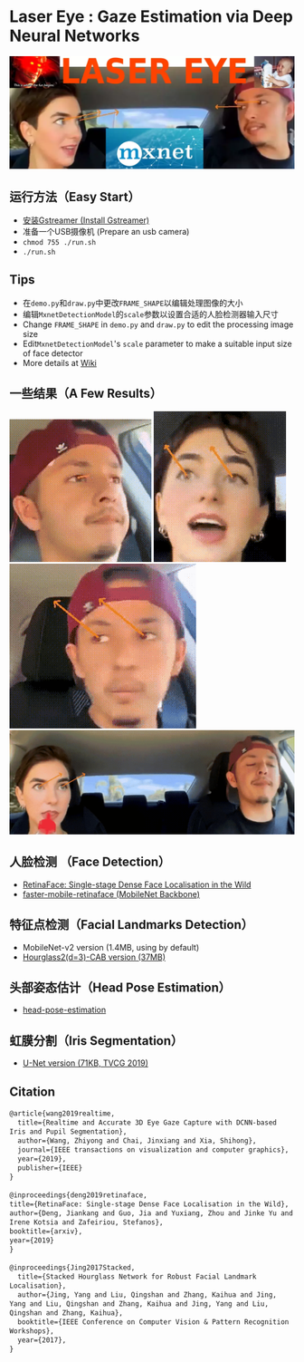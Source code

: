 # Laser Eye : Gaze Estimation via Deep Neural Networks

![BootJump](./asset/logo.webp)

## 运行方法（Easy Start）

* [安装Gstreamer (Install Gstreamer)](https://gstreamer.freedesktop.org/documentation/installing/on-linux.html?gi-language=c)
* 准备一个USB摄像机 (Prepare an usb camera)
* `chmod 755 ./run.sh`
* `./run.sh`

## Tips
* 在`demo.py`和`draw.py`中更改`FRAME_SHAPE`以编辑处理图像的大小
* 编辑`MxnetDetectionModel`的`scale`参数以设置合适的人脸检测器输入尺寸
* Change `FRAME_SHAPE` in `demo.py` and `draw.py` to edit the processing image size
* Edit`MxnetDetectionModel`'s `scale` parameter to make a suitable input size of face detector
* More details at [Wiki](https://github.com/1996scarlet/Laser-Eye/wiki)

## 一些结果（A Few Results）
![BootJump](./asset/1.gif)
![BootJump](./asset/3.gif)
![BootJump](./asset/4.gif)
![BootJump](./asset/5.gif)
<!-- ![BootJump](./asset/2.gif) -->

## 人脸检测 （Face Detection）
* [RetinaFace: Single-stage Dense Face Localisation in the Wild](https://arxiv.org/abs/1905.00641)
* [faster-mobile-retinaface (MobileNet Backbone)](https://github.com/1996scarlet/faster-mobile-retinaface)

## 特征点检测（Facial Landmarks Detection）
* MobileNet-v2 version (1.4MB, using by default)
* [Hourglass2(d=3)-CAB version (37MB)](https://github.com/deepinx/deep-face-alignment)

## 头部姿态估计（Head Pose Estimation）
* [head-pose-estimation](https://github.com/lincolnhard/head-pose-estimation)

## 虹膜分割（Iris Segmentation）
* [U-Net version (71KB, TVCG 2019)](https://ieeexplore.ieee.org/document/8818661)

## Citation

```
@article{wang2019realtime,
  title={Realtime and Accurate 3D Eye Gaze Capture with DCNN-based Iris and Pupil Segmentation},
  author={Wang, Zhiyong and Chai, Jinxiang and Xia, Shihong},
  journal={IEEE transactions on visualization and computer graphics},
  year={2019},
  publisher={IEEE}
}

@inproceedings{deng2019retinaface,
title={RetinaFace: Single-stage Dense Face Localisation in the Wild},
author={Deng, Jiankang and Guo, Jia and Yuxiang, Zhou and Jinke Yu and Irene Kotsia and Zafeiriou, Stefanos},
booktitle={arxiv},
year={2019}
}

@inproceedings{Jing2017Stacked,
  title={Stacked Hourglass Network for Robust Facial Landmark Localisation},
  author={Jing, Yang and Liu, Qingshan and Zhang, Kaihua and Jing, Yang and Liu, Qingshan and Zhang, Kaihua and Jing, Yang and Liu, Qingshan and Zhang, Kaihua},
  booktitle={IEEE Conference on Computer Vision & Pattern Recognition Workshops},
  year={2017},
}
```
